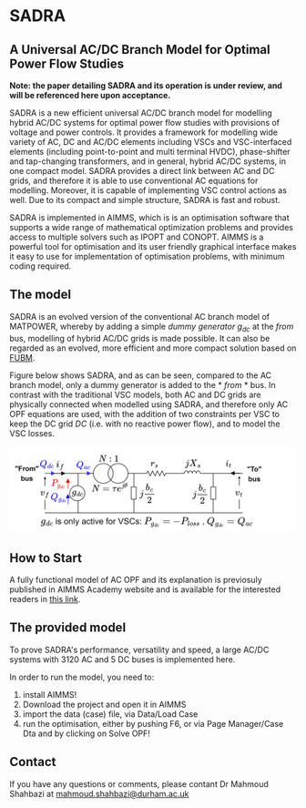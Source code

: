 # SADRA
## A Universal AC/DC Branch Model for Optimal Power Flow Studies

**Note: the paper detailing SADRA and its operation is under review, and will be referenced here upon acceptance.**

SADRA is a new efficient universal AC/DC branch model for modelling hybrid AC/DC systems for optimal power flow studies with provisions of voltage and power controls. It  provides a framework for modelling wide variety of AC, DC and AC/DC elements including VSCs and VSC-interfaced elements (including point-to-point and multi terminal HVDC), phase-shifter and tap-changing transformers, and in general, hybrid AC/DC systems, in one compact model. SADRA provides a direct link between AC and DC grids, and therefore it is able to use conventional AC equations for modelling. Moreover, it is capable of implementing VSC control actions as well. Due to its compact and simple structure, SADRA is fast and robust.


SADRA is implemented in AIMMS, which is is an optimisation software that supports a wide range of mathematical optimization problems and provides access to multiple solvers such as IPOPT and CONOPT. AIMMS is a powerful tool for optimisation and its user friendly graphical interface makes it easy to use for implementation of optimisation problems, with minimum coding required. 
 
## The model

SADRA is an evolved version of the conventional AC branch model of MATPOWER, whereby by adding a simple *dummy generator* $g_{dc}$ at the *from* bus, modelling of hybrid AC/DC grids is made possible. It can also be regarded as an evolved, more efficient and more compact solution based on [FUBM](https://www.sciencedirect.com/science/article/pii/S0142061520319566).


Figure below shows SADRA, and as can be seen, compared to the AC branch model, only a dummy generator is added to the * *from* * bus. In contrast with the traditional VSC models, both AC and DC grids are physically connected when modelled using SADRA, and therefore only AC OPF equations are used, with the addition of two constraints per VSC to keep the DC grid *DC*  (i.e. with no reactive power flow), and to model the VSC losses. 

![SADRA Branch Model](SADRA_git.png)


## How to Start
 
A fully functional model of AC OPF and its explanation is previosuly published in AIMMS Academy website and is available for the interested readers in [this link](https://how-to.aimms.com/Articles/510/opf.html).

## The provided model
To prove SADRA's performance, versatility and speed, a large AC/DC systems with 3120 AC and 5 DC buses is implemented here. 

In order to run the model, you need to:
1. install AIMMS!
2. Download the project and open it in AIMMS
3. import the data (case) file, via Data/Load Case
4. run the optimisation, either by pushing F6, or via Page Manager/Case Dta and by clicking on Solve OPF!

## Contact
  If you have any questions or comments, please contant Dr Mahmoud Shahbazi at mahmoud.shahbazi@durham.ac.uk 
